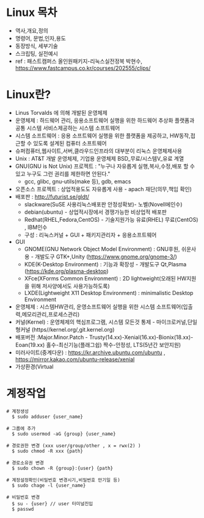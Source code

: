 # Linux 목차
  - 역사,개요,정의
  - 명령어, 문법,인자,용도
  - 동장방식, 세부기술
  - 스크립팅, 실전예시
  - ref : 패스트캠퍼스 올인원패키지-리눅스실전정복 박현수, https://www.fastcampus.co.kr/courses/202555/clips/
  
# Linux란?
  - Linus Torvalds 에 의해 개발된 운영체제
  - 운영체제 : 하드웨어 관리, 응용소프트웨어 실행을 위한 하드웨어 추상화 플랫폼과 공통 시스템 서비스제공하는 시스템 소프트웨어
  - 시스템 소프트웨어 : 응용 소프트웨어 실행을 위한 플랫폼을 제공하고, HW동작,접근할 수 있도록 설계된 컴퓨터 소프트웨어
  - 슈퍼컴퓨터,웹사이트,서버,클라우드인프라의 대부분이 리눅스 운영체제사용
  - Unix : AT&T 개발 운영체제, 기업용 운영체제 BSD_무료/시스템V_유료 계열
  - GNU(GNU is Not Unix) 프로젝트 : "누구나 자유롭게 실행,복사,수정,배포 할 수 있고 누구도 그런 권리를 제한하면 안된다."
    - gcc, glibc, gnu-utils(make 등), gdb, emacs
  - 오픈소스 프로젝트 : 상업적용도도 자유롭게 사용 - apach 재단(의무,책임 확인)
  - 배포판 : http://futurist.se/gldt/
    - slackware(SuSE 사용리눅스배포판 안정성확보)- 노벨(Novell에인수)
    - debian(ubuntu) - 상업적시장에서 경쟁가능한 비상업적 배포판
    - Redhat(RHEL,Fedora,CentOS) - 기술지원가능 유료(RHEL) 무료(CentOS) , IBM인수
    - 구성 : 리눅스커널 + GUI + 패키지관리자 + 응용소프트웨어
  - GUI
    - GNOME(GNU Network Object Model Environment) : GNU후원, 쉬운사용 - 개발도구 GTK+,Unity (https://www.gnome.org/gnome-3/)
    - KDE(K-Desktop Environment) : 기능과 확장성 - 개발도구 Qt,Plasma (https://kde.org/plasma-desktop)
    - XFce(XForms Common Environment) : 2D lightweight(오래된 HW지원을 위해 저사양에서도 사용가능하도록)
    - LXDE(Lightweight X11 Desktop Environment) : minimalistic Desktop Environment
  - 운영체제 : 시스템HW관리, 운영소프트웨어 실행을 위한 시스템 소프트웨어(입출력,메모리관리,프로세스관리)
  - 커널(Kernel) : 운영체제의 핵심프로그램, 시스템 모든것 통제 - 마이크로커널,단일형커널 (https//kernel.org/,git.kernel.org)
  - 배포버전 :Major.Minor.Patch - Trusty(14.xx)-Xenial(16.xx)-Bionix(18.xx)-Eoan(19.xx) 홀수-최신기능(플래그쉽) 짝수-안정성, LTS(5년간 보안지원)  
  - 미러사이트(중계다운) : https://kr.archive.ubuntu.com/ubuntu , https://mirror.kakao.com/ubuntu-release/xenial
  - 가상환경(Virtual


# 계정작업
  ```
  # 계정생성
    $ sudo adduser {user_name}
  
  # 그룹에 추가
    $ sudo usermod -aG {group} {user_name}
  
  # 경로권한 변경 (xxx user/group/other , x = rwx(2) )
    $ sudo chmod -R xxx {path}
  
  # 경로소유권 변경
    $ sudo chown -R {group}:{user} {path}
    
  # 계정설정확인(비밀번호 변경시기,비밀번호 만기일 등)
    $ sudo chage -l {user_name}
    
  # 비밀번호 변경
    $ su - {user} // user 터미널진입
    $ passwd
  ```
  
  
  
  
  
  
